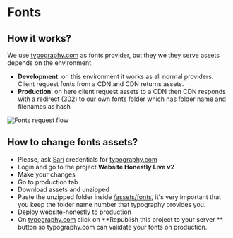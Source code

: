 # Fonts

## How it works?
We use [typography.com](https://www.typography.com/) as fonts provider, but they we they serve assets depends on the environment.

- **Development**: on this environment it works as all normal providers. Client request fonts from a CDN and CDN returns assets.
- **Production**: on here client request assets to a CDN then CDN responds with a redirect ([302](https://http.cat/302)) to our own fonts folder which has  folder name and filenames as hash

![Fonts request flow](https://docs.google.com/drawings/d/e/2PACX-1vQ485rcVaXuqdC3IxOjEjOUvzos5rr4dRjGTb_n5i4_iLE3AAUKQgKBvdH6iicQpDBiPjDnB0sNRi4a/pub?w=960&h=720)

## How to change fonts assets?

- Please, ask [Sari](mailto:sari.griffiths@red-badger.com) credentials for [typography.com](https://www.typography.com/)
- Login and go to the project **Website Honestly Live v2**
- Make your changes
- Go to production tab
- Download assets and unzipped
- Paste the unzipped folder inside [/assets/fonts](./assets/fonts), it's very important that you keep the folder name number that typography provides you.
- Deploy website-honestly to production
- On [typography.com](https://www.typography.com/) click on **Republish this project to your server
 ** button so typography.com can validate your fonts on production.
 
